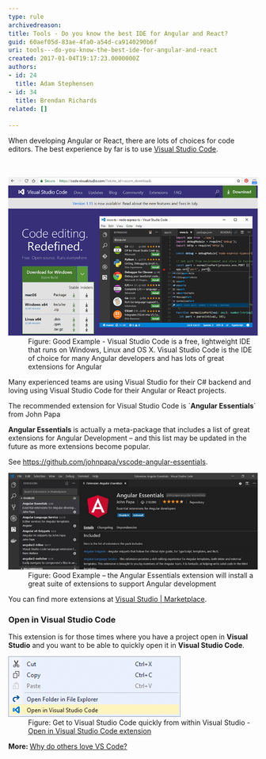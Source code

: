 ```yaml
---
type: rule
archivedreason: 
title: Tools - Do you know the best IDE for Angular and React?
guid: 60aef05d-83ae-4fa0-a54d-ca9140290b6f
uri: tools---do-you-know-the-best-ide-for-angular-and-react
created: 2017-01-04T19:17:23.0000000Z
authors:
- id: 24
  title: Adam Stephensen
- id: 34
  title: Brendan Richards
related: []

---
```



​​​​When developing Angular or React, there are lots of choices for code editors. The best experience by far is to use <a href="https://visualstudio.microsoft.com/downloads/">Visual Studio Code</a>.   <br>
<br><excerpt class='endintro'></excerpt><br>
<dl class="goodImage"><dt> 
      <img alt="angular-machine-setup-1.png" src="angular-machine-setup-1.png" /> 
   </dt><dd>Figure: Good Example - Visual Studio Code is a free, lightweight IDE that runs on Windows, Linux and OS X. Visual Studio Code is the IDE of choice for many Angular developers and has lots of great extensions for Angular<br></dd></dl><p>Many experienced teams are using Visual Studio for their C# backend and loving using Visual Studio Code for their Angular or React projects.</p><p>The recommended extension for Visual Studio Code is `<strong>Angular Essentials</strong>` from John Papa​<br></p><p> 
   <strong>Angular Essentials </strong>is actually a meta-package that includes a list of great extensions for Angular Development – and this list may be updated in the future as more extensions become popular.<br></p><p>See 
   <a href="https://github.com/johnpapa/vscode-angular-essentials">https://github.com/johnpapa/vscode-angular-​essentials</a>.<br></p><dl class="goodImage"><dt> 
      <img alt="angular-machine-setup-2.png" src="angular-machine-setup-2.png" /> 
   </dt><dd>Figure: Good Example – the Angular Essentials extension will install a great suite of extensions to support Angular development</dd></dl><p>You can find more extensions at <a href="https://marketplace.visualstudio.com/">Visual Studio | Marketplace</a>.<br></p><h3>​Open in Visual Studio Code</h3><p class="ssw15-rteElement-P">This extension is for those times where you have a project open in 
   <b>Visual Studio</b> and you want to be able to quickly open it in 
   <b>Visual Studio Code</b>.<span style="color:#cc4141;font-family:"segoe ui", "trebuchet ms", tahoma, arial, verdana, sans-serif;font-size:18px;"> </span></p><dl class="image"><dt>
      <img src="open-in-vscode.png" alt="open-in-vscode.png" />
   </dt><dd>Figure: Get to Visual Studio Code quickly from within Visual Studio - 
      <a href="https://marketplace.visualstudio.com/items?itemName=MadsKristensen.OpeninVisualStudioCode">Open in Visual Studio Code extension</a>​<br></dd></dl><p> 
   <b>More: </b><a href="https://stackshare.io/posts/why-developers-love-visual-studio-code">Why do others love VS Code?​</a><br></p>


